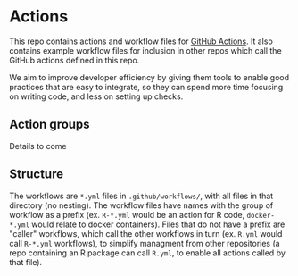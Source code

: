 # Actions

This repo contains actions and workflow files for [GitHub Actions](https://github.com/features/actions).
It also contains example workflow files for inclusion in other repos which call the GitHub actions defined in this repo.

We aim to improve developer efficiency by giving them tools to enable good practices that are easy to integrate, so they can spend more time focusing on writing code, and less on setting up checks.

## Action groups

Details to come

## Structure

The workflows are `*.yml` files in `.github/workflows/`, with all files in that directory (no nesting).
The workflow files have names with the group of workflow as a prefix (ex. `R-*.yml` would be an action for R code, `docker-*.yml` would relate to docker containers).
Files that do not have a prefix are "caller" workflows, which call the other workflows in turn (ex. `R.yml` would call `R-*.yml` workflows), to simplify managment from other repositories (a repo containing an R package can call `R.yml`, to enable all actions called by that file).
